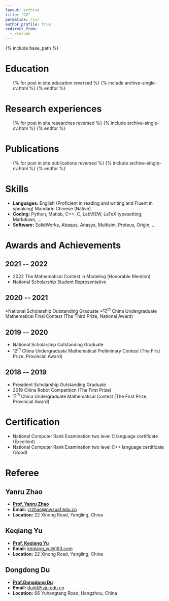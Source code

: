 ```yaml
---
layout: archive
title: "CV"
permalink: /cv/
author_profile: true
redirect_from:
  - /resume
---
```


{% include base_path %}

Education
======
<ul>{% for post in site.education reversed %}
    {% include archive-single-cv.html %}
  {% endfor %}</ul>

Research experiences
======
  <ul>{% for post in site.researches reversed %}
    {% include archive-single-cv.html %}
  {% endfor %}</ul>

Publications
======
  <ul>{% for post in site.publications reversed %}
    {% include archive-single-cv.html %}
  {% endfor %}</ul>
  
Skills
======
* **Languages:** English (Proficient in reading and writing and Fluent in speaking) Mandarin Chinese (Native).
* **Coding:** Python, Matlab, C++, C, LabVIEW, LaTeX typesetting, Markdown, …
* **Software:** SolidWorks, Abaqus, Anasys, Multisim, Proteus, Origin, …

Awards and Achievements
======

2021 -- 2022
------
* 2022 The Mathematical Contest in Modeling (Honorable Mention)
* National Scholarship Student Representative

2020 -- 2021
------
*National Scholarship Outstanding Graduate
*$12^{th}$ China Undergraduate Mathematical Final Contest (The Third Prize, National Award)

2019 -- 2020
------
* National Scholarship Outstanding Graduate
* $12^{th}$ China Undergraduate Mathematical Preliminary Contest (The First Prize, Provincial Award)

2018 -- 2019
------
* President Scholarship Outstanding Graduate
* 2019 China Robot Competition (The First Prize)
* $11^{th}$ China Undergraduate Mathematical Contest (The First Prize, Provincial Award)

Certification
======
* National Computer Rank Examination two level C language certificate (Excellent)
* National Computer Rank Examination two level C++ language certificate (Good)
 
Referee
======
Yanru Zhao
------
* [**Prof. Yanru Zhao**](https://cmee.nwsuaf.edu.cn/szdw/gjzcry/396312.htm)
* **Email:** [yrzhao@nwsuaf.edu.cn](yrzhao@nwsuaf.edu.cn)
* **Location:** 22 Xinong Road, Yangling, China

Keqiang Yu
------
* [**Prof. Keqiang Yu**](https://cmee.nwsuaf.edu.cn/szdw/gjzcry/319400.htm)
* **Email:** [keqiang_yu@163.com](keqiang_yu@163.com)
* **Location:** 22 Xinong Road, Yangling, China

Dongdong Du
------
* [**Prof.Dongdong Du**](https://person.zju.edu.cn/Dudd)
* **Email:** [dudd@zju.edu.cn](dudd@zju.edu.cn)
* **Location:** 66 Yuhangtang Road, Hangzhou, China

